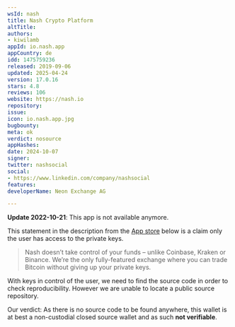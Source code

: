 ```yaml
---
wsId: nash
title: Nash Crypto Platform
altTitle: 
authors:
- kiwilamb
appId: io.nash.app
appCountry: de
idd: 1475759236
released: 2019-09-06
updated: 2025-04-24
version: 17.0.16
stars: 4.8
reviews: 106
website: https://nash.io
repository: 
issue: 
icon: io.nash.app.jpg
bugbounty: 
meta: ok
verdict: nosource
appHashes: 
date: 2024-10-07
signer: 
twitter: nashsocial
social:
- https://www.linkedin.com/company/nashsocial
features: 
developerName: Neon Exchange AG

---
```


**Update 2022-10-21**: This app is not available anymore.

This statement in the description from the [App store](https://apps.apple.com/us/app/nash-app/id1475759236?mt=8) below is a claim only the user has access to the private keys.

> Nash doesn’t take control of your funds – unlike Coinbase, Kraken or Binance. We’re the only fully-featured exchange where you can trade Bitcoin without giving up your private keys.

With keys in control of the user, we need to find the source code in order to check reproducibility.
However we are unable to locate a public source repository.

Our verdict: As there is no source code to be found anywhere, this wallet is at best a non-custodial closed source wallet and as such **not verifiable**.
